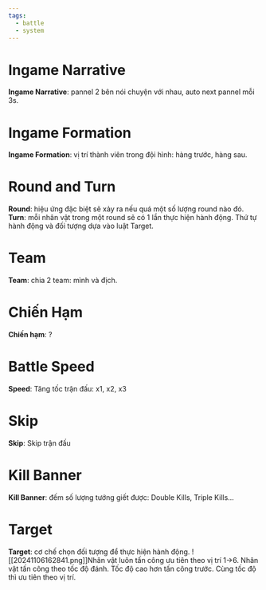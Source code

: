 ```yaml
---
tags:
  - battle
  - system
---
```

# Ingame Narrative
**Ingame Narrative**: pannel 2 bên nói chuyện với nhau, auto next pannel mỗi 3s.
# Ingame Formation
**Ingame Formation**: vị trí thành viên trong đội hình: hàng trước, hàng sau.
# Round and Turn
**Round**: hiệu ứng đặc biệt sẽ xảy ra nếu quá một số lượng round nào đó.
**Turn**: mỗi nhân vật trong một round sẽ có 1 lần thực hiện hành động.
Thứ tự hành động và đối tượng dựa vào luật Target.

# Team
**Team**: chia 2 team: mình và địch. 

# Chiến Hạm
**Chiến hạm**: ?

# Battle Speed
**Speed**: Tăng tốc trận đấu: x1, x2, x3

# Skip
**Skip**: Skip trận đấu

# Kill Banner
**Kill Banner**: đếm số lượng tướng giết được: Double Kills, Triple Kills...
# Target
**Target**: cơ chế chọn đối tượng để thực hiện hành động.
![[20241106162841.png]]Nhân vật luôn tấn công ưu tiên theo vị trí 1->6.
Nhân vật tấn công theo tốc độ đánh. Tốc độ cao hơn tấn công trước.
Cùng tốc độ thì ưu tiên theo vị trí.